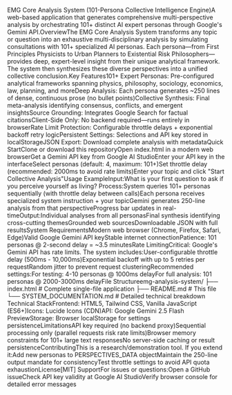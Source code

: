 EMG Core Analysis System (101-Persona Collective Intelligence Engine)A web-based application that generates comprehensive multi-perspective analysis by orchestrating 101+ distinct AI expert personas through Google's Gemini API.OverviewThe EMG Core Analysis System transforms any topic or question into an exhaustive multi-disciplinary analysis by simulating consultations with 101+ specialized AI personas. Each persona—from First Principles Physicists to Urban Planners to Existential Risk Philosophers—provides deep, expert-level insight from their unique analytical framework. The system then synthesizes these diverse perspectives into a unified collective conclusion.Key Features101+ Expert Personas: Pre-configured analytical frameworks spanning physics, philosophy, sociology, economics, law, planning, and moreDeep Analysis: Each persona generates ~250 lines of dense, continuous prose (no bullet points)Collective Synthesis: Final meta-analysis identifying consensus, conflicts, and emergent insightsSource Grounding: Integrates Google Search for factual citationsClient-Side Only: No backend required—runs entirely in browserRate Limit Protection: Configurable throttle delays + exponential backoff retry logicPersistent Settings: Selections and API key stored in localStorageJSON Export: Download complete analysis with metadataQuick StartClone or download this repositoryOpen index.html in a modern web browserGet a Gemini API key from Google AI StudioEnter your API key in the interfaceSelect personas (default: 4, maximum: 101+)Set throttle delay (recommended: 2000ms to avoid rate limits)Enter your topic and click "Start Collective Analysis"Usage ExampleInput:What is your first question to ask if you perceive yourself as living?
Process:System queries 101+ personas sequentially (with throttle delay between calls)Each persona receives specialized system instruction + your topicGemini generates 250-line analysis from that perspectiveProgress bar updates in real-timeOutput:Individual analyses from all personasFinal synthesis identifying cross-cutting themesGrounded web sourcesDownloadable JSON with full resultsSystem RequirementsModern web browser (Chrome, Firefox, Safari, Edge)Valid Google Gemini API keyStable internet connectionPatience: 101 personas @ 2-second delay = ~3.5 minutesRate LimitingCritical: Google's Gemini API has rate limits. The system includes:User-configurable throttle delay (500ms - 10,000ms)Exponential backoff with up to 5 retries per requestRandom jitter to prevent request clusteringRecommended settings:For testing: 4-10 personas @ 1000ms delayFor full analysis: 101 personas @ 2000-3000ms delayFile Structureemg-analysis-system/
├── index.html              # Complete single-file application
├── README.md               # This file
└── SYSTEM_DOCUMENTATION.md # Detailed technical breakdown
Technical StackFrontend: HTML5, Tailwind CSS, Vanilla JavaScript (ES6+)Icons: Lucide Icons (CDN)API: Google Gemini 2.5 Flash PreviewStorage: Browser localStorage for settings persistenceLimitationsAPI key required (no backend proxy)Sequential processing only (parallel requests risk rate limits)Browser memory constraints for 101+ large text responsesNo server-side caching or result persistenceContributingThis is a research/demonstration tool. If you extend it:Add new personas to PERSPECTIVES_DATA objectMaintain the 250-line output mandate for consistencyTest throttle settings to avoid API quota exhaustionLicense[MIT]
SupportFor issues or questions:Open a GitHub issueCheck API key validity at Google AI StudioVerify browser console for detailed error messages
